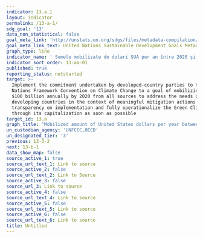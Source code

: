 ```yaml
---
indicator: 13.a.1
layout: indicator
permalink: /13-a-1/
sdg_goal: '13'
data_non_statistical: false
goal_meta_link: 'http://unstats.un.org/sdgs/files/metadata-compilation/Metadata-Goal-13.pdf'
goal_meta_link_text: United Nations Sustainable Development Goals Metadata (pdf 759kB)
graph_type: line
indicator_name: ' Sumele mobilizate de dolari SUA per an între 2020 și 2025 pentru angajamentul de 100 miliarde de dolari SUA '
indicator_sort_order: 13-aa-01
published: true
reporting_status: notstarted
target: >-
  Implement the commitment undertaken by developed-country parties to the United
  Nations Framework Convention on Climate Change to a goal of mobilizing jointly
  $100 billion annually by 2020 from all sources to address the needs of
  developing countries in the context of meaningful mitigation actions and
  transparency on implementation and fully operationalize the Green Climate Fund
  through its capitalization as soon as possible
target_id: 13.a
graph_title: "Mobilized amount of United States dollars per year between 2020 and 2025 accountable towards the $100\_billion commitment"
un_custodian_agency: 'UNFCCC,OECD'
un_designated_tier: '3'
previous: 13-3-2
next: 13-b-1
data_show_map: false
source_active_1: true
source_url_text_1: Link to source
source_active_2: false
source_url_text_2: Link to Source
source_active_3: false
source_url_3: Link to source
source_active_4: false
source_url_text_4: Link to source
source_active_5: false
source_url_text_5: Link to source
source_active_6: false
source_url_text_6: Link to source
title: Untitled
---
```

